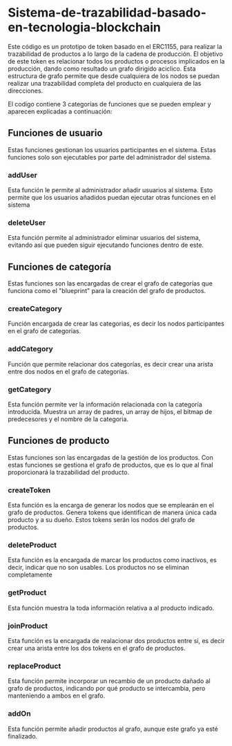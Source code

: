 # Sistema-de-trazabilidad-basado-en-tecnologia-blockchain

Este código es un prototipo de token basado en el ERC1155, para realizar la trazabilidad de productos a lo largo de la cadena de producción. El objetivo de este token es relacionar todos los productos o procesos implicados en la producción, dando como resultado un grafo dirigido aciclico. Esta estructura de grafo permite que desde cualquiera de los nodos se puedan realizar una trazabilidad completa del producto en cualquiera de las direcciones. 

El codigo contiene 3 categorías de funciones que se pueden emplear y aparecen explicadas a continuación:

## Funciones de usuario
Estas funciones gestionan los usuarios participantes en el sistema. Estas funciones solo son ejecutables por parte del administrador del sistema.

### addUser
Esta función le permite al administrador añadir usuarios al sistema. Esto permite que los usuarios añadidos puedan ejecutar otras funciones en el sistema

### deleteUser
Esta función permite al administrador eliminar usuarios del sistema, evitando así que pueden siguir ejecutando funciones dentro de este.

## Funciones de categoría
Estas funciones son las encargadas de crear el grafo de categorías que funciona como el "blueprint" para la creación del grafo de productos.

### createCategory
Función encargada de crear las categorias, es decir los nodos participantes en el grafo de categorias.

### addCategory 
Función que permite relacionar dos categorías, es decir crear una arista entre dos nodos en el grafo de categorías.

### getCategory
Esta función permite ver la información relacionada con la categoría introducida. Muestra un array de padres, un array de hijos, el bitmap de predecesores y el nombre de la categoria.

## Funciones de producto
Estas funciones son las encargadas de la gestión de los productos. Con estas funciones se gestiona el grafo de productos, que es lo que al final proporcionará la trazabilidad del producto.

### createToken
Esta función es la encarga de generar los nodos que se emplearán en el grafo de productos. Genera tokens que identifican de manera única cada producto y a su dueño. Estos tokens serán los nodos del grafo de productos.

### deleteProduct
Esta función es la encargada de marcar los productos como inactivos, es decir, indicar que no son usables. Los productos no se eliminan completamente 

### getProduct 
Esta función muestra la toda información relativa a al producto indicado. 

### joinProduct
Esta función es la encargada de realacionar dos productos entre sí, es decir crear una arista entre los dos tokens en el grafo de productos.

### replaceProduct
Esta función permite incorporar un recambio de un producto dañado al grafo de productos, indicando por qué producto se intercambia, pero manteniendo a ambos en el grafo.

### addOn
Esta función permite añadir productos al grafo, aunque este grafo ya esté finalizado. 


